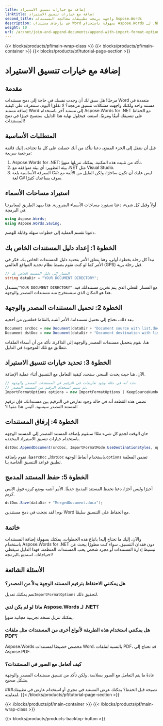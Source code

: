 ```yaml
---
title: إضافة مع خيارات تنسيق الاستيراد
linktitle: إضافة مع خيارات تنسيق الاستيراد
second_title: واجهة برمجة تطبيقات معالجة المستندات Aspose.Words
description: قم بإرفاق مستندات Word بسهولة باستخدام Aspose.Words لـ .NET، مع الحفاظ على التنسيق باستخدام إرشادات مفصلة خطوة بخطوة.
weight: 10
url: /ar/net/join-and-append-documents/append-with-import-format-options/
---
```


{{< blocks/products/pf/main-wrap-class >}}
{{< blocks/products/pf/main-container >}}
{{< blocks/products/pf/tutorial-page-section >}}

# إضافة مع خيارات تنسيق الاستيراد

## مقدمة

مرحبًا! هل سبق لك أن وجدت نفسك في حاجة إلى دمج مستندات Word متعددة في مستند واحد ولكنك واجهت مشكلات تنسيق مزعجة؟ لا تقلق! اليوم، سنتعرف على كيفية إضافة مستند Word إلى مستند آخر باستخدام Aspose.Words for .NET مع الحفاظ على تنسيقك أنيقًا ومرتبًا. استعد، فبحلول نهاية هذا الدليل، ستصبح خبيرًا في دمج المستندات!

## المتطلبات الأساسية

قبل أن ننتقل إلى الجزء الممتع، دعنا نتأكد من أنك حصلت على كل ما تحتاجه. إليك قائمة مرجعية سريعة:

1.  Aspose.Words for .NET: تأكد من تثبيت هذه المكتبة. يمكنك تنزيلها من[هنا](https://releases.aspose.com/words/net/).
2. بيئة التطوير: أي بيئة متوافقة مع .NET مثل Visual Studio.
3. المعرفة الأساسية بلغة C#: ليس عليك أن تكون ساحرًا، ولكن القليل من الألفة مع لغة C# سوف يساعدك كثيرًا.

## استيراد مساحات الأسماء

أولاً وقبل كل شيء، دعنا نستورد مساحات الأسماء الضرورية. هذا يمهد الطريق لمغامرتنا في البرمجة.

```csharp
using Aspose.Words;
using Aspose.Words.Saving;
```

دعونا نقسم العملية إلى خطوات سهلة وقابلة للهضم.

## الخطوة 1: إعداد دليل المستندات الخاص بك

تبدأ كل رحلة بخطوة أولى، وهنا يتعلق الأمر بتحديد دليل المستندات الخاص بك. فكر في الأمر كما لو كنت تقوم بضبط نظام تحديد المواقع العالمي (GPS) قبل رحلة برية.

```csharp
// المسار إلى دليل المستند الخاص بك
string dataDir = "YOUR DOCUMENT DIRECTORY";
```

 يستبدل`"YOUR DOCUMENT DIRECTORY"` مع المسار الفعلي الذي يتم تخزين مستنداتك فيه. هذا هو المكان الذي سنستخرج منه مستندات المصدر والوجهة.

## الخطوة 2: تحميل المستندات المصدر والوجهة

بعد ذلك، نحتاج إلى تحميل مستنداتنا. الأمر أشبه بالتقاط قطعتين من أحجية.

```csharp
Document srcDoc = new Document(dataDir + "Document source with list.docx");
Document dstDoc = new Document(dataDir + "Document destination with list.docx");
```

هنا، نقوم بتحميل مستندات المصدر والوجهة إلى الذاكرة. تأكد من أن أسماء الملفات تتطابق مع تلك الموجودة في الدليل.

## الخطوة 3: تحديد خيارات تنسيق الاستيراد

الآن، هنا حيث يحدث السحر. سنحدد كيفية التعامل مع التنسيق أثناء عملية الإضافة.

```csharp
// حدد أنه في حالة وجود تعارضات في الترقيم في المستندات المصدر والوجهة،
// ثم سيتم استخدام الترقيم من المستند المصدر.
ImportFormatOptions options = new ImportFormatOptions { KeepSourceNumbering = true };
```

تضمن هذه القطعة أنه في حالة وجود تعارض في الترقيم بين مستنداتك، فإن ترقيم المستند المصدر سيسود. أليس هذا مفيدًا؟

## الخطوة 4: إرفاق المستندات

حان الوقت لجمع كل شيء معًا! سنقوم بإضافة المستند المصدر إلى المستند الوجهة باستخدام خيارات تنسيق الاستيراد المحددة.

```csharp
dstDoc.AppendDocument(srcDoc, ImportFormatMode.UseDestinationStyles, options);
```

 هنا، نقوم بإضافة`srcDoc` ل`dstDoc` باستخدام أنماط الوجهة.`options` تضمن المعلمة تطبيق قواعد التنسيق الخاصة بنا.

## الخطوة 5: حفظ المستند المدمج

أخيرًا وليس آخرًا، دعنا نحفظ المستند المدمج حديثًا. الأمر أشبه بوضع كرزة فوق الآيس كريم.

```csharp
dstDoc.Save(dataDir + "MergedDocument.docx");
```

بوم! لقد نجحت في دمج مستندين Word مع الحفاظ على التنسيق سليمًا. 

## خاتمة

والآن، إليك ما تحتاج إليه! باتباع هذه الخطوات، يمكنك بسهولة إضافة المستندات باستخدام Aspose.Words for .NET دون فقدان التنسيق. سواء كنت مطورًا يبحث عن تبسيط إدارة المستندات أو مجرد شخص يحب المستندات المنظمة، فهذا الدليل سيغطي احتياجاتك. استمتع بالبرمجة!

## الأسئلة الشائعة

### هل يمكنني الاحتفاظ بترقيم المستند الوجهة بدلاً من المصدر؟
 نعم يمكنك تعديل`ImportFormatOptions` لتحقيق ذلك.

### ماذا لو لم يكن لدي Aspose.Words لـ .NET؟
 يمكنك تنزيل نسخة تجريبية مجانية من[هنا](https://releases.aspose.com/).

### هل يمكنني استخدام هذه الطريقة لأنواع أخرى من المستندات مثل ملفات PDF؟
Aspose.Words مخصص خصيصًا لمستندات Word. بالنسبة لملفات PDF، قد تحتاج إلى Aspose.PDF.

### كيف أتعامل مع الصور في المستندات؟
عادةً ما يتم التعامل مع الصور بسلاسة، ولكن تأكد من تنسيق مستندات المصدر والوجهة بشكل صحيح.

###نصيحة قبل الحفظ؟
يمكنك عرض المستند في مجرى أو استخدام عارض في تطبيقك لمعاينته.
{{< /blocks/products/pf/tutorial-page-section >}}

{{< /blocks/products/pf/main-container >}}
{{< /blocks/products/pf/main-wrap-class >}}

{{< blocks/products/products-backtop-button >}}
